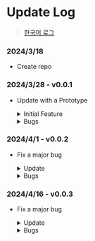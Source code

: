 # Update Log
> [한국어 로그](./UpdateLog_Kor.md)

### 2024/3/18
- Create repo

### 2024/3/28 - v0.0.1
- Update with a Prototype

  <details>
    <summary>Initial Feature</summary>
    
    1. Select an entity by clicking
    2. Drag selected entity
    3. Highlight selected entity
    4. Click and drag node : render a line in canvas as UI

    ![1-1](https://github.com/ysj0828/NodeSystem/assets/63217600/312a31f4-ec84-4ba0-ba36-cd841bd5aed0)


  </details>
  
  <details>
    <summary>Bugs</summary>
    
    1. Line not being rendered at correct position
 
    ![2-1](https://github.com/ysj0828/NodeSystem/assets/63217600/02615dc2-c808-47b0-9db6-a605ba5c48af)
      
  </details>


### 2024/4/1 - v0.0.2
- Fix a major bug

  <details>
    <summary>Update</summary>
    
    1. Bug fix
        - Line not being rendered at correct position

  </details>
  
  <details>
    <summary>Bugs</summary>
    
    1. Connected line not being rendered
    2. Node OnDrag : line not snapping to a node nearby

    ![3-1](https://github.com/ysj0828/NodeSystem/assets/63217600/ba55d38d-23b7-413f-897e-a05b8ce29f52)

  </details>



### 2024/4/16 - v0.0.3
- Fix a major bug

  <details>
    <summary>Update</summary>
    
    1. Bug fix
        - Connected line not being rendered

  </details>
  
  <details>
    <summary>Bugs</summary>
    
    1. Node OnDrag : line not snapping to a node nearby

    ![4-1](https://github.com/ysj0828/NodeSystem/assets/63217600/123649d7-73c0-4cc9-9e37-3a9785616c78)


  </details>
